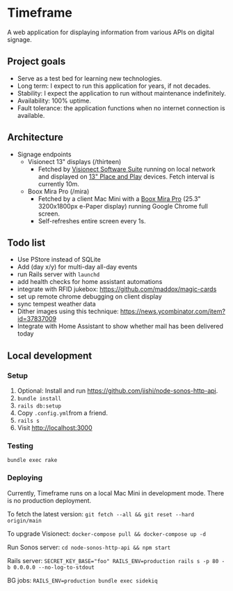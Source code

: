 # Timeframe

A web application for displaying information from various APIs on digital signage.

## Project goals

- Serve as a test bed for learning new technologies.
- Long term: I expect to run this application for years, if not decades.
- Stability: I expect the application to run without maintenance indefinitely.
- Availability: 100% uptime.
- Fault tolerance: the application functions when no internet connection is available.

## Architecture

- Signage endpoints
    - Visionect 13" displays (/thirteen)
        - Fetched by [Visionect Software Suite](https://docs.visionect.com/VisionectSoftwareSuite/index.html) running on local network and displayed on [13" Place and Play](https://www.visionect.com/shop/place-play-13/) devices. Fetch interval is currently 10m.
    - Boox Mira Pro (/mira)
        - Fetched by a client Mac Mini with a [Boox Mira Pro](https://shop.boox.com/products/mira) (25.3" 3200x1800px e-Paper display) running Google Chrome full screen.
        - Self-refreshes entire screen every 1s.

## Todo list

- Use PStore instead of SQLite
- Add (day x/y) for multi-day all-day events
- run Rails server with `launchd`
- add health checks for home assistant automations
- integrate with RFID jukebox: https://github.com/maddox/magic-cards
- set up remote chrome debugging on client display
- sync tempest weather data
- Dither images using this technique: https://news.ycombinator.com/item?id=37837009
- Integrate with Home Assistant to show whether mail has been delivered today

## Local development

### Setup

1) Optional: Install and run https://github.com/jishi/node-sonos-http-api.
2) `bundle install`
3) `rails db:setup`
4) Copy `.config.yml`from a friend.
5) `rails s`
6) Visit [http://localhost:3000](http://localhost:3000)

### Testing

`bundle exec rake`

### Deploying

Currently, Timeframe runs on a local Mac Mini in development mode. There is no production deployment.

To fetch the latest version: `git fetch --all && git reset --hard origin/main`

To upgrade Visionect: `docker-compose pull && docker-compose up -d`

Run Sonos server: `cd node-sonos-http-api && npm start`

Rails server: `SECRET_KEY_BASE="foo" RAILS_ENV=production rails s -p 80 -b 0.0.0.0 --no-log-to-stdout`

BG jobs: `RAILS_ENV=production bundle exec sidekiq`
